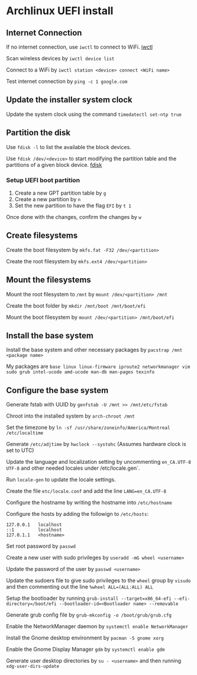 # Archlinux UEFI install

## Internet Connection

If no internet connection, use `iwctl` to connect to WiFi. [iwctl](https://wiki.archlinux.org/title/Iwctl)

Scan wireless devices by `iwctl device list`

Connect to a WiFi by `iwctl station <device> connect <WiFi name>`

Test internet connection by `ping -c 1 google.com`

## Update the installer system clock

Update the system clock using the command `timedatectl set-ntp true`

## Partition the disk

Use `fdisk -l` to list the available the block devices.

Use `fdisk /dev/<device>` to start modifying the partition table and the partitions of a given block device. [fdisk](https://wiki.archlinux.org/title/Fdisk)

### Setup UEFI boot partition

1. Create a new GPT partition table by `g`
2. Create a new partition by `n`
3. Set the new partition to have the flag `EFI` by `t 1`

Once done with the changes, confirm the changes by `w`

## Create filesystems

Create the boot filesystem by `mkfs.fat -F32 /dev/<partition>`

Create the root filesystem by `mkfs.ext4 /dev/<partition>`

## Mount the filesystems

Mount the root filesystem to `/mnt` by `mount /dev/<partition> /mnt`

Create the boot folder by `mkdir /mnt/boot /mnt/boot/efi`

Mount the boot filesystem by `mount /dev/<partition> /mnt/boot/efi`

## Install the base system

Install the base system and other necessary packages by `pacstrap /mnt <package name>`

My packages are `base linux linux-firmware iproute2 networkmanager vim sudo grub intel-ucode amd-ucode man-db man-pages texinfo`

## Configure the base system

Generate fstab with UUID by `genfstab -U /mnt >> /mnt/etc/fstab`

Chroot into the installed system by `arch-chroot /mnt`

Set the timezone by `ln -sf /usr/share/zoneinfo/America/Montreal /etc/localtime`

Generate `/etc/adjtime` by `hwclock --systohc` (Assumes hardware clock is set to UTC)

Update the language and localization setting by uncommenting `en_CA.UTF-8 UTF-8` and other needed locales under /etc/locale.gen`.

Run `locale-gen` to update the locale settings.

Create the file `etc/locale.conf` and add the line `LANG=en_CA.UTF-8`

Configure the hostname by writing the hostname into `/etc/hostname`

Configure the hosts by adding the followign to `/etc/hosts`:

```
127.0.0.1   localhost
::1         localhost
127.0.1.1   <hostname>
```

Set root password by `passwd`

Create a new user with sudo privileges by `useradd -mG wheel <username>`

Update the password of the user by `passwd <username>`

Update the sudoers file to give sudo privileges to the `wheel` group by `visudo` and then commenting out the line `%wheel ALL=(ALL:ALL) ALL`

Setup the bootloader by running `grub-install --target=x86_64-efi --efi-directory=/boot/efi --bootloader-id=<Bootloader name> --removable`

Generate grub config file by `grub-mkconfig -o /boot/grub/grub.cfg`

Enable the NetworkManager daemon by `systemctl enable NetworkManager`

Install the Gnome desktop environment by `pacman -S gnome xorg`

Enable the Gnome Display Manager `gdm` by `systemctl enable gdm`

Generate user desktop directories by `su - <username>` and then running `xdg-user-dirs-update`
